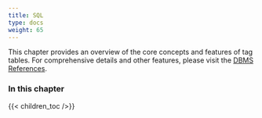 ```yaml
---
title: SQL
type: docs
weight: 65
---
```


This chapter provides an overview of the core concepts and features of tag tables.
For comprehensive details and other features,
please visit the [DBMS References](https://docs.machbase.com/dbms/).

### In this chapter

{{< children_toc />}}

